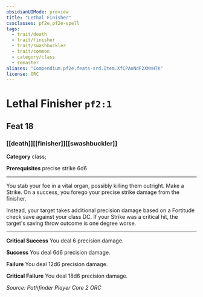 ```yaml
---
obsidianUIMode: preview
title: "Lethal Finisher"
cssclasses: pf2e,pf2e-spell
tags:
  - trait/death
  - trait/finisher
  - trait/swashbuckler
  - trait/common
  - category/class
  - remaster
aliases: "Compendium.pf2e.feats-srd.Item.XfCPAoNdF2XMnH7K"
license: ORC
---
```

# Lethal Finisher `pf2:1`
## Feat 18
### [[death]][[finisher]][[swashbuckler]]

**Category** class; 



**Prerequisites** precise strike 6d6
* * *
You stab your foe in a vital organ, possibly killing them outright. Make a Strike. On a success, you forego your precise strike damage from the finisher.

Instead, your target takes additional precision damage based on a Fortitude check save against your class DC. If your Strike was a critical hit, the target's saving throw outcome is one degree worse.

* * *

**Critical Success** You deal 6 precision damage.

**Success** You deal 6d6 precision damage.

**Failure** You deal 12d6 precision damage.

**Critical Failure** You deal 18d6 precision damage.

*Source: Pathfinder Player Core 2*
*ORC*